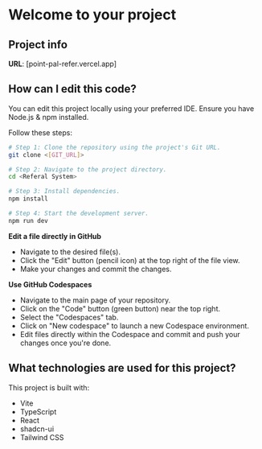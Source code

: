 # Welcome to your project

## Project info

**URL**: [point-pal-refer.vercel.app]

## How can I edit this code?

You can edit this project locally using your preferred IDE. Ensure you have Node.js & npm installed.

Follow these steps:

```sh
# Step 1: Clone the repository using the project's Git URL.
git clone <[GIT_URL]>

# Step 2: Navigate to the project directory.
cd <Referal System>

# Step 3: Install dependencies.
npm install

# Step 4: Start the development server.
npm run dev
```

**Edit a file directly in GitHub**

- Navigate to the desired file(s).
- Click the "Edit" button (pencil icon) at the top right of the file view.
- Make your changes and commit the changes.

**Use GitHub Codespaces**

- Navigate to the main page of your repository.
- Click on the "Code" button (green button) near the top right.
- Select the "Codespaces" tab.
- Click on "New codespace" to launch a new Codespace environment.
- Edit files directly within the Codespace and commit and push your changes once you're done.

## What technologies are used for this project?

This project is built with:

- Vite
- TypeScript
- React
- shadcn-ui
- Tailwind CSS

